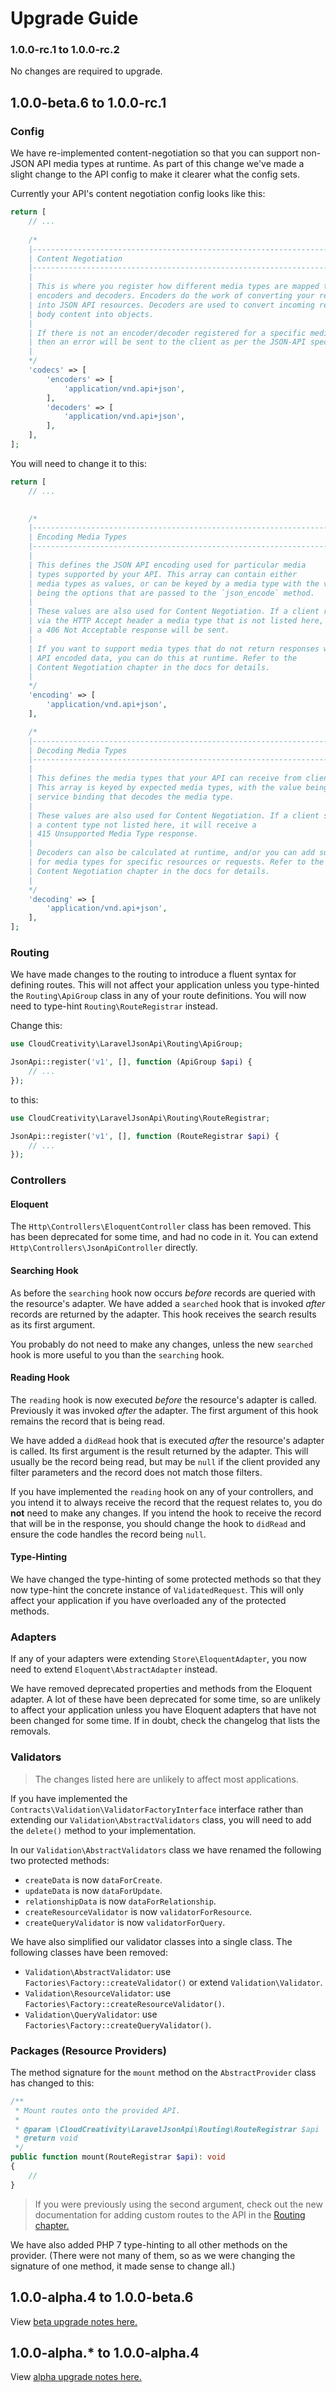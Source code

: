 # Upgrade Guide

### 1.0.0-rc.1 to 1.0.0-rc.2

No changes are required to upgrade.

## 1.0.0-beta.6 to 1.0.0-rc.1

### Config

We have re-implemented content-negotiation so that you can support non-JSON API media types at
runtime. As part of this change we've made a slight change to the API config to make it clearer
what the config sets.

Currently your API's content negotiation config looks like this:

```php
return [
    // ...
    
    /*
    |--------------------------------------------------------------------------
    | Content Negotiation
    |--------------------------------------------------------------------------
    |
    | This is where you register how different media types are mapped to
    | encoders and decoders. Encoders do the work of converting your records
    | into JSON API resources. Decoders are used to convert incoming request
    | body content into objects.
    |
    | If there is not an encoder/decoder registered for a specific media-type,
    | then an error will be sent to the client as per the JSON-API spec.
    |
    */
    'codecs' => [
        'encoders' => [
            'application/vnd.api+json',
        ],
        'decoders' => [
            'application/vnd.api+json',
        ],
    ],
];
```

You will need to change it to this:

```php
return [
    // ...
    

    /*
    |--------------------------------------------------------------------------
    | Encoding Media Types
    |--------------------------------------------------------------------------
    |
    | This defines the JSON API encoding used for particular media
    | types supported by your API. This array can contain either
    | media types as values, or can be keyed by a media type with the value
    | being the options that are passed to the `json_encode` method.
    |
    | These values are also used for Content Negotiation. If a client requests
    | via the HTTP Accept header a media type that is not listed here,
    | a 406 Not Acceptable response will be sent.
    |
    | If you want to support media types that do not return responses with JSON
    | API encoded data, you can do this at runtime. Refer to the
    | Content Negotiation chapter in the docs for details.
    |
    */
    'encoding' => [
        'application/vnd.api+json',
    ],

    /*
    |--------------------------------------------------------------------------
    | Decoding Media Types
    |--------------------------------------------------------------------------
    |
    | This defines the media types that your API can receive from clients.
    | This array is keyed by expected media types, with the value being the
    | service binding that decodes the media type.
    |
    | These values are also used for Content Negotiation. If a client sends
    | a content type not listed here, it will receive a
    | 415 Unsupported Media Type response.
    |
    | Decoders can also be calculated at runtime, and/or you can add support
    | for media types for specific resources or requests. Refer to the
    | Content Negotiation chapter in the docs for details.
    |
    */
    'decoding' => [
        'application/vnd.api+json',
    ],
];
```

### Routing

We have made changes to the routing to introduce a fluent syntax for defining routes. This will
not affect your application unless you type-hinted the `Routing\ApiGroup` class in any of your
route definitions. You will now need to type-hint `Routing\RouteRegistrar` instead.

Change this:

```php
use CloudCreativity\LaravelJsonApi\Routing\ApiGroup;

JsonApi::register('v1', [], function (ApiGroup $api) {
    // ...
});
```

to this:

```php
use CloudCreativity\LaravelJsonApi\Routing\RouteRegistrar;

JsonApi::register('v1', [], function (RouteRegistrar $api) {
    // ...
});
```

### Controllers

#### Eloquent

The `Http\Controllers\EloquentController` class has been removed. This has been deprecated for
some time, and had no code in it. You can extend `Http\Controllers\JsonApiController` directly.

#### Searching Hook

As before the `searching` hook now occurs *before* records are queried with the resource's adapter.
We have added a `searched` hook that is invoked *after* records are returned by the adapter. This
hook receives the search results as its first argument.

You probably do not need to make any changes, unless the new `searched` hook is more useful to you
than the `searching` hook.

#### Reading Hook

The `reading` hook is now executed *before* the resource's adapter is called. Previously it was
invoked *after* the adapter. The first argument of this hook remains the record that is being read.

We have added a `didRead` hook that is executed *after* the resource's adapter is called. Its first
argument is the result returned by the adapter. This will usually be the record being read, but may
be `null` if the client provided any filter parameters and the record does not match those filters.

If you have implemented the `reading` hook on any of your controllers, and you intend it to always
receive the record that the request relates to, you do **not** need to make any changes. If you intend
the hook to receive the record that will be in the response, you should change the hook to `didRead`
and ensure the code handles the record being `null`.

#### Type-Hinting

We have changed the type-hinting of some protected methods so that they now type-hint the concrete
instance of `ValidatedRequest`. This will only affect your application if you have overloaded any
of the protected methods.

### Adapters

If any of your adapters were extending `Store\EloquentAdapter`, you now need to extend
`Eloquent\AbstractAdapter` instead.

We have removed deprecated properties and methods from the Eloquent adapter. A lot of these have
been deprecated for some time, so are unlikely to affect your application unless you have Eloquent
adapters that have not been changed for some time. If in doubt, check the changelog that lists
the removals.

### Validators

> The changes listed here are unlikely to affect most applications.

If you have implemented the `Contracts\Validation\ValidatorFactoryInterface` interface rather than 
extending our `Validation\AbstractValidators` class, you will need to add the `delete()` method
to your implementation.

In our `Validation\AbstractValidators` class we have renamed the following two protected methods:
- `createData` is now `dataForCreate`.
- `updateData` is now `dataForUpdate`.
- `relationshipData` is now `dataForRelationship`.
- `createResourceValidator` is now `validatorForResource`.
- `createQueryValidator` is now `validatorForQuery`.
  
We have also simplified our validator classes into a single class. The following classes have
been removed:
- `Validation\AbstractValidator`: use `Factories\Factory::createValidator()` or extend `Validation\Validator`.
- `Validation\ResourceValidator`: use `Factories\Factory::createResourceValidator()`.
- `Validation\QueryValidator`: use `Factories\Factory::createQueryValidator()`.

### Packages (Resource Providers)

The method signature for the `mount` method on the `AbstractProvider` class has changed to this:

```php
/**
 * Mount routes onto the provided API.
 *
 * @param \CloudCreativity\LaravelJsonApi\Routing\RouteRegistrar $api
 * @return void
 */
public function mount(RouteRegistrar $api): void
{
    //
}
```

> If you were previously using the second argument, check out the new documentation for adding
custom routes to the API in the [Routing chapter.](./basics/routing.md)

We have also added PHP 7 type-hinting to all other methods on the provider. (There were not many of them,
so as we were changing the signature of one method, it made sense to change all.)

## 1.0.0-alpha.4 to 1.0.0-beta.6

View [beta upgrade notes here.](https://github.com/cloudcreativity/laravel-json-api/blob/v1.0.0-beta.6/docs/upgrade.md)

## 1.0.0-alpha.* to 1.0.0-alpha.4

View [alpha upgrade notes here.](https://github.com/cloudcreativity/laravel-json-api/blob/v1.0.0-alpha.4/docs/upgrade.md)
